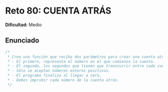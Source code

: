 # Reto 80: CUENTA ATRÁS

**Dificultad:** Medio

## Enunciado

```Javascript
/*
 * Crea una función que reciba dos parámetros para crear una cuenta atrás.
 * - El primero, representa el número en el que comienza la cuenta.
 * - El segundo, los segundos que tienen que transcurrir entre cada cuenta.
 * - Sólo se aceptan números enteros positivos.
 * - El programa finaliza al llegar a cero.
 * - Debes imprimir cada número de la cuenta atrás.
 */
```
